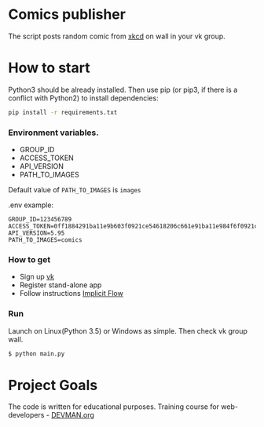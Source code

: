 # Comics publisher

The script posts random comic from [xkcd](https://xkcd.com/) on wall in your vk group.


# How to start

Python3 should be already installed. Then use pip (or pip3, if there is a conflict with Python2) to install dependencies:

```bash
pip install -r requirements.txt
```

### Environment variables.

- GROUP_ID
- ACCESS_TOKEN
- API_VERSION
- PATH_TO_IMAGES

Default value of `PATH_TO_IMAGES` is `images`

.env example:

```
GROUP_ID=123456789
ACCESS_TOKEN=0ff1884291ba11e9b603f0921ce54618206c661e91ba11e984f6f0921ce54618a11e9afc4f0921ce54618
API_VERSION=5.95
PATH_TO_IMAGES=comics
```
### How to get

* Sign up [vk](https://vk.com)
* Register stand-alone app
* Follow instructions [Implicit Flow](https://vk.com/dev/implicit_flow_group)

### Run

Launch on Linux(Python 3.5) or Windows as simple. Then check vk group wall.

```bash
$ python main.py

```

# Project Goals

The code is written for educational purposes. Training course for web-developers - [DEVMAN.org](https://devman.org)